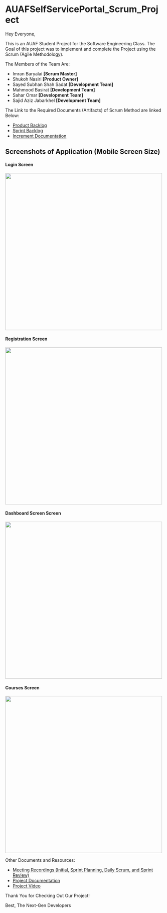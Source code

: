 # AUAFSelfServicePortal_Scrum_Project

Hey Everyone,

This is an AUAF Student Project for the Software Engineering Class. The Goal of this project was to implement and complete the Project using the Scrum (Agile Methodology).

<p>The Members of the Team Are:</p>
<ul>
  <li>Imran Baryalai  <strong> [Scrum Master] </strong> </li>
  <li>Shukoh Nasiri  <strong> [Product Owner] </strong> </li>
  <li>Sayed Subhan Shah Sadat  <strong> [Development Team] </strong> </li>
  <li>Mahmood Basirat  <strong> [Development Team] </strong> </li>
  <li>Sahar Omar  <strong> [Development Team] </strong> </li>
  <li>Sajid Aziz Jabarkhel  <strong> [Development Team] </strong> </li>
</ul>

The Link to the Required Documents (Artifacts) of Scrum Method are linked Below:

<ul>
  <li><a href="https://docs.google.com/document/d/1I_xPwWJl5XaKoO2ti2TO_6tmPje8t3BebKyX2Siiuqs/edit?usp=sharing"> Product Backlog </a> </li>
  <li><a href="https://github.com/imranbaryalai/AUAFSelfServicePortal_Scrum_Project/files/8646598/Sprint.Backlog.xlsx"> Sprint Backlog </a></li>
  <li><a href="#"> Increment Documentation </a> </li>
</ul>

<h2> Screenshots of Application (Mobile Screen Size) </h2>
  
<h4> Login Screen </h4>

<img src="https://user-images.githubusercontent.com/69864244/167248426-4e5514e8-ab2a-4790-82b4-17d197cae7a1.png" height="500px">

<h4> Registration Screen </h4>

<img src="https://user-images.githubusercontent.com/69864244/167248442-d9078aba-3b40-4902-a5d2-5f5c82353903.png" height="500px">

<h4> Dashboard Screen Screen </h4>

<img src="https://user-images.githubusercontent.com/69864244/167248459-57ca115d-6308-4dd5-aa60-a15eb1b82162.png" height="500px">

<h4> Courses Screen </h4>

<img src="https://user-images.githubusercontent.com/69864244/167248478-f80ddc72-febd-4d3d-8f5c-31ff7460d385.png" height="500px">


Other Documents and Resources:
<ul>
  <li><a href="https://drive.google.com/drive/folders/1RKHytm3FFi_INrJfcUjy4wW40Wza0ePA?usp=sharing"> Meeting Recordings (Initial, Sprint Planning, Daily Scrum, and Sprint Review) </a> </li>
  <li><a href="#"> Project Documentation </a></li>
  <li><a href="#"> Project Video </a> </li>
</ul>

Thank You for Checking Out Our Project!

Best,
The Next-Gen Developers
